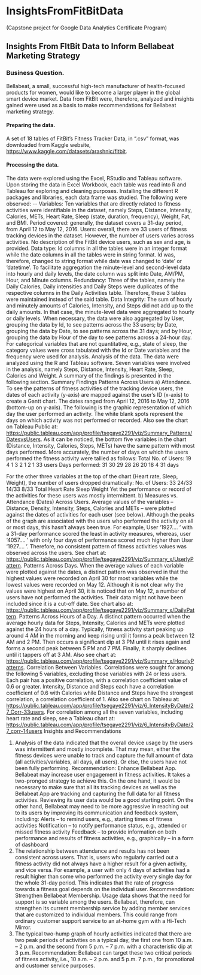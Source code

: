 # InsightsFromFitBitData
 (Capstone project for Google Data Analytics Certificate Program)

## Insights From FItBit Data to Inform Bellabeat Marketing Strategy
### Business Question. 
Bellabeat, a small, successful high-tech manufacturer of health-focused products for women, would like to become a larger player in the global smart device market. Data from FitBit were, therefore, analyzed and insights gained were used as a basis to make recommendations for Bellabeat marketing strategy.
#### Preparing the data. 
A set of 18 tables of FitBit’s Fitness Tracker Data, in “.csv” format, was downloaded from Kaggle website, https://www.kaggle.com/datasets/arashnic/fitbit. 
#### Processing the data.
The data were explored using the Excel, RStudio and Tableau software. Upon storing the data in Excel Workbook, each table was read into R and Tableau for exploring and cleaning purposes. Installing the different R packages and libraries, each data frame was studied. The following were observed:
-- Variables: Ten variables that are directly related to fitness activities were identifiable in the dataset, namely Steps, Distance, Intensity, Calories, METs, Heart Rate, Sleep (state, duration, frequency), Weight, Fat, and BMI.
Period covered: generally, the dataset covers a 31-day period, from April 12 to May 12, 2016.
Users: overall, there are 33 users of fitness tracking devices in the dataset. However, the number of users varies across activities. No description of the FitBit device users, such as sex and age, is provided.
Data type: Id columns in all the tables were in an integer format while the date columns in all the tables were in string format. Id was, therefore, changed to string format while date was changed to ‘date’ or ‘datetime’. To facilitate aggregation the minute-level and second-level data into hourly and daily levels, the date column was split into Date, AM/PM, Hour, and Minute columns.
Redundancy: Three of the tables, namely the Daily Calories, Daily intensities and Daily Steps were duplicates of the respective columns in the Daily Activities table. Therefore, these 3 tables were maintained instead of the said table.
Data Integrity: The sum of hourly and minutely amounts of Calories, Intensity, and Steps did not add up to the daily amounts. In that case, the minute-level data were aggregated to hourly or daily levels. 
When necessary, the data were also aggregated by User, grouping the data by Id, to see patterns across the 33 users; by Date, grouping the data by Date, to see patterns across the 31 days; and by Hour, grouping the data by Hour of the day to see patterns across a 24-hour day.
For categorical variables that are not quantitative, e.g., state of sleep, the category values were cross tabulated with the Id or Date variables and the frequency were used for analysis. 
Analysis of the data. The data were analyzed using the R and Tableau software. Seven variables were involved in the analysis, namely Steps, Distance, Intensity, Heart Rate, Sleep, Calories and Weight. A summary of the findings is presented in the following section.
Summary Findings
Patterns Across Users
a) Attendance. To see the patterns of fitness activities of the tracking device users, the dates of each activity (y-axis) are mapped against the user’s ID (x-axis) to create a Gantt chart. The dates ranged from April 12, 2016 to May 12, 2016 (bottom-up on y-axis). The following is the graphic representation of which day the user performed an activity. The white blank spots represent the days on which activity was not performed or recorded. Also see the chart on Tableau Public at: https://public.tableau.com/app/profile/tsegaye2291/viz/Summary_Patterns/DatesvsUsers.
As it can be noticed, the bottom five variables in the chart (Distance, Intensity, Calories, Steps, METs) have the same pattern with most days performed. More accurately, the number of days on which the users performed the fitness activity were tallied as follows:
Total
No. of Users:  	19	 4	1	3	2	1	2	1   	 33 users
Days performed:	31	30	29	28 	26	20 	18	4     	 31 days
   
For the other three variables at the top of the chart (Heart rate, Sleep, Weight), the number of users dropped dramatically:
No. of Users:	33		24/33		14/33		8/33
Total 		Heart Rate 	Sleep 		Weight
Yet the performance or record of the activities for these users was mostly intermittent. 
b) Measures vs. Attendance (Dates) Across Users. Average values of the variables – Distance, Density, Intensity, Steps, Calories and METs – were plotted against the dates of activities for each user (see below). Although the peaks of the graph are associated with the users who performed the activity on all or most days, this hasn’t always been true. For example, User ‘1927…. ’ with a 31-day performance scored the least in activity measures, whereas, user ‘4057…. ’  with only four days of performance scored much higher than User ‘1927…. ’. Therefore, no consistent pattern of fitness activities values was observed across the users. See chart at: https://public.tableau.com/app/profile/tsegaye2291/viz/Summary_x/UserlyPattern.
Patterns Across Days. When the average values of each variable were plotted against the dates, a distinct pattern was observed in that the highest values were recorded on April 30 for most variables while the lowest values were recorded on May 12. Although it is not clear why the values were highest on April 30, it is noticed that on May 12, a number of users have not performed the activities. Their data might not have been included since it is a cut-off date. See chart also at: https://public.tableau.com/app/profile/tsegaye2291/viz/Summary_x/DailyPattern.
Patterns Across Hours of a Day. A distinct pattern occurred when the average hourly data for Steps, Intensity, Calories and METs were plotted against the 24 hours of a day. Typically, fitness activity start peaking up around 4 AM in the morning and keep rising until it forms a peak between 12 AM and 2 PM. Then occurs a significant dip at 3 PM until it rises again and forms a second peak between 5 PM and 7 PM. Finally, it sharply declines until it tappers off at 3 AM. Also see chart at: https://public.tableau.com/app/profile/tsegaye2291/viz/Summary_x/HourlyPatterns.
Correlation Between Variables. Correlations were sought for among the following 5 variables, excluding those variables with 24 or less users. Each pair has a positive correlation, with a correlation coefficient value of 0.6 or greater. Intensity, Distance and Steps each have a correlation coefficient of 0.6 with Calories while Distance and Steps have the strongest correlation, a correlation coefficient of 1. Also see chart on Tableau at: https://public.tableau.com/app/profile/tsegaye2291/viz/6_IntensityByDate/27_Corr-33users. For correlation among all the seven variables, including heart rate and sleep, see a Tableau chart at: https://public.tableau.com/app/profile/tsegaye2291/viz/6_IntensityByDate/27_corr-14users
Insights and Recommendations
1)	Analysis of the data indicated that the overall device usage by the users was intermittent and mostly incomplete. That may mean, either the fitness devices were unable to track and capture the full amount of data (all activities/variables, all days, all users). Or else, the users have not been fully performing.
Recommendation: Enhance Bellabeat App.  Bellabeat may increase user engagement in fitness activities. It takes a two-pronged strategy to achieve this. On the one hand, it would be necessary to make sure that all its tracking devices as well as the Bellabeat App are tracking and capturing the full data for all fitness activities. Reviewing its user data would be a good starting point.
On the other hand, Bellabeat may need to be more aggressive in reaching out to its users by improving its communication and feedback system, including: 
Alerts – to remind users, e.g., starting times of fitness activities
Notification – to notify performance status, e.g., attended or missed fitness activity 
Feedback – to provide information on both performance and results of fitness activities, e.g., graphically – in a form of dashboard
2)	The relationship between attendance and results has not been consistent across users. That is, users who regularly carried out a fitness activity did not always have a higher result for a given activity, and vice versa. For example, a user with only 4 days of activities had a result higher than some who performed the activity every single day for the whole 31-day period. This indicates that the rate of progress towards a fitness goal depends on the individual user.
Recommendation: Strengthen Bellabeat Membership. Usage data shows that the need for support is so variable among the users. Bellabeat, therefore, can strengthen its current membership service by adding member services that are customized to individual members. This could range from ordinary customer support service to an at-home gym with a Hi-Tech Mirror.
3)	The typical two-hump graph of hourly activities indicated that there are two peak periods of activities on a typical day, the first one from 10 a.m. – 2 p.m. and the second from 5 p.m. – 7 p.m. with a characteristic dip at 3 p.m.
Recommendation: Bellabeat can target these two critical periods of fitness activity, i.e., 10 a.m. – 2 p.m. and 5 p.m. 7 p.m., for promotional and customer service purposes. 
